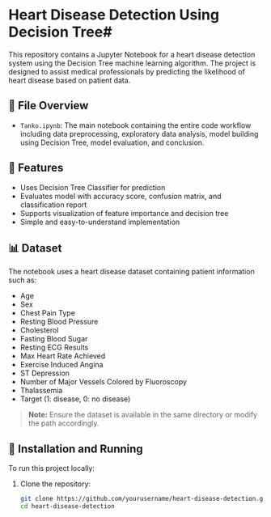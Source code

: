 # Heart Disease Detection Using Decision Tree#

This repository contains a Jupyter Notebook for a heart disease detection system using the Decision Tree machine learning algorithm. The project is designed to assist medical professionals by predicting the likelihood of heart disease based on patient data.

## 📁 File Overview

- `Tanko.ipynb`: The main notebook containing the entire code workflow including data preprocessing, exploratory data analysis, model building using Decision Tree, model evaluation, and conclusion.

## 🚀 Features

- Uses Decision Tree Classifier for prediction
- Evaluates model with accuracy score, confusion matrix, and classification report
- Supports visualization of feature importance and decision tree
- Simple and easy-to-understand implementation

## 📊 Dataset

The notebook uses a heart disease dataset containing patient information such as:

- Age
- Sex
- Chest Pain Type
- Resting Blood Pressure
- Cholesterol
- Fasting Blood Sugar
- Resting ECG Results
- Max Heart Rate Achieved
- Exercise Induced Angina
- ST Depression
- Number of Major Vessels Colored by Fluoroscopy
- Thalassemia
- Target (1: disease, 0: no disease)

> **Note:** Ensure the dataset is available in the same directory or modify the path accordingly.

## 🧪 Installation and Running

To run this project locally:

1. Clone the repository:
   ```bash
   git clone https://github.com/yourusername/heart-disease-detection.git
   cd heart-disease-detection
